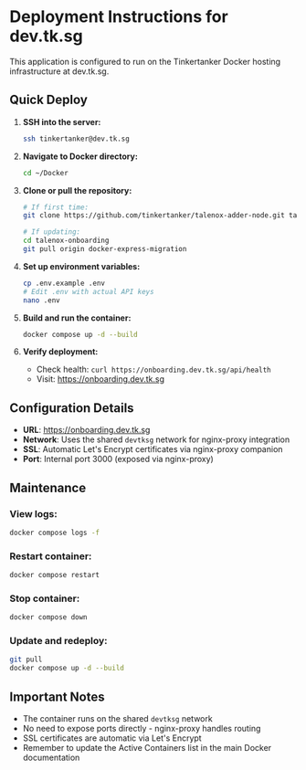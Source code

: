 # Deployment Instructions for dev.tk.sg

This application is configured to run on the Tinkertanker Docker hosting infrastructure at dev.tk.sg.

## Quick Deploy

1. **SSH into the server:**
   ```bash
   ssh tinkertanker@dev.tk.sg
   ```

2. **Navigate to Docker directory:**
   ```bash
   cd ~/Docker
   ```

3. **Clone or pull the repository:**
   ```bash
   # If first time:
   git clone https://github.com/tinkertanker/talenox-adder-node.git talenox-onboarding
   
   # If updating:
   cd talenox-onboarding
   git pull origin docker-express-migration
   ```

4. **Set up environment variables:**
   ```bash
   cp .env.example .env
   # Edit .env with actual API keys
   nano .env
   ```

5. **Build and run the container:**
   ```bash
   docker compose up -d --build
   ```

6. **Verify deployment:**
   - Check health: `curl https://onboarding.dev.tk.sg/api/health`
   - Visit: https://onboarding.dev.tk.sg

## Configuration Details

- **URL**: https://onboarding.dev.tk.sg
- **Network**: Uses the shared `devtksg` network for nginx-proxy integration
- **SSL**: Automatic Let's Encrypt certificates via nginx-proxy companion
- **Port**: Internal port 3000 (exposed via nginx-proxy)

## Maintenance

### View logs:
```bash
docker compose logs -f
```

### Restart container:
```bash
docker compose restart
```

### Stop container:
```bash
docker compose down
```

### Update and redeploy:
```bash
git pull
docker compose up -d --build
```

## Important Notes

- The container runs on the shared `devtksg` network
- No need to expose ports directly - nginx-proxy handles routing
- SSL certificates are automatic via Let's Encrypt
- Remember to update the Active Containers list in the main Docker documentation